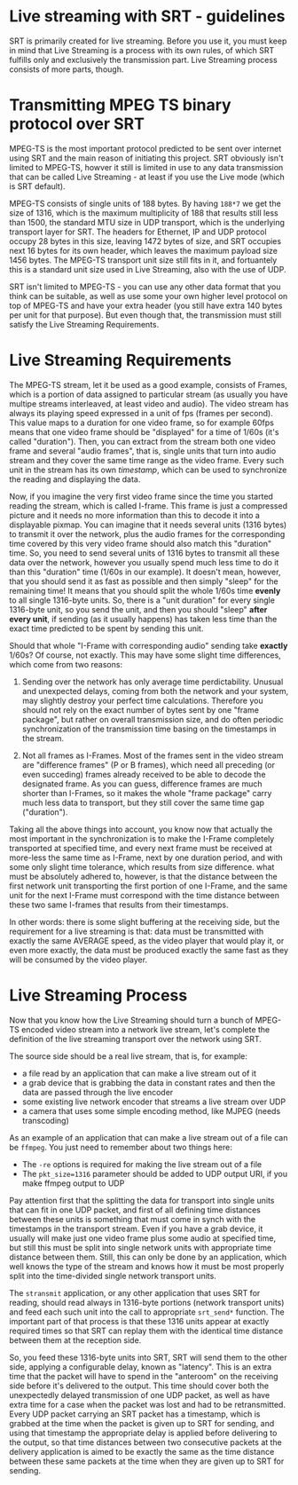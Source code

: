 
Live streaming with SRT - guidelines
====================================

SRT is primarily created for live streaming. Before you use it, you must keep
in mind that Live Streaming is a process with its own rules, of which SRT
fulfills only and exclusively the transmission part. Live Streaming process
consists of more parts, though.


Transmitting MPEG TS binary protocol over SRT
=============================================

MPEG-TS is the most important protocol predicted to be sent over internet using
SRT and the main reason of initiating this project. SRT obviously isn't limited
to MPEG-TS, howver it still is limited in use to any data transmission that can
be called Live Streaming - at least if you use the Live mode (which is SRT
default).

MPEG-TS consists of single units of 188 bytes. By having `188*7` we get the
size of 1316, which is the maximum multiplicity of 188 that results still less
than 1500, the standard MTU size in UDP transport, which is the underlying
transport layer for SRT. The headers for Ethernet, IP and UDP protocol occupy
28 bytes in this size, leaving 1472 bytes of size, and SRT occupies next 16
bytes for its own header, which leaves the maximum payload size 1456 bytes. The
MPEG-TS transport unit size still fits in it, and fortuantely this is a
standard unit size used in Live Streaming, also with the use of UDP.

SRT isn't limited to MPEG-TS - you can use any other data format that you
think can be suitable, as well as use some your own higher level protocol
on top of MPEG-TS and have your extra header (you still have extra 140 bytes
per unit for that purpose). But even though that, the transmission must still
satisfy the Live Streaming Requirements.


Live Streaming Requirements
===========================

The MPEG-TS stream, let it be used as a good example, consists of Frames, which
is a portion of data assigned to particular stream (as usually you have multipe
streams interleaved, at least video and audio). The video stream has always its
playing speed expressed in a unit of fps (frames per second). This value maps
to a duration for one video frame, so for example 60fps means that one video
frame should be "displayed" for a time of 1/60s (it's called "duration"). Then,
you can extract from the stream both one video frame and several "audio
frames", that is, single units that turn into audio stream and they cover
the same time range as the video frame. Every such unit in the stream has its
own *timestamp*, which can be used to synchronize the reading and displaying
the data.

Now, if you imagine the very first video frame since the time you started
reading the stream, which is called I-frame. This frame is just a compressed
picture and it needs no more information than this to decode it into a
displayable pixmap. You can imagine that it needs several units (1316 bytes)
to transmit it over the network, plus the audio frames for the corresponding
time covered by this very video frame should also match this "duration" time.
So, you need to send several units of 1316 bytes to transmit all these data
over the network, however you usually spend much less time to do it than this
"duration" time (1/60s in our example). It doesn't mean, however, that you
should send it as fast as possible and then simply "sleep" for the remaining
time! It means that you should split the whole 1/60s time **evenly** to all
single 1316-byte units. So, there is a "unit duration" for every single
1316-byte unit, so you send the unit, and then you should "sleep" **after every
unit**, if sending (as it usually happens) has taken less time than the exact
time predicted to be spent by sending this unit.

Should that whole "I-Frame with corresponding audio" sending take **exactly**
1/60s? Of course, not exactly. This may have some slight time differences,
which come from two reasons:

1. Sending over the network has only average time perdictability. Unusual and
unexpected delays, coming from both the network and your system, may slightly
destroy your perfect time calculations. Therefore you should not rely on the
exact number of bytes sent by one "frame package", but rather on overall
transmission size, and do often periodic synchronization of the transmission
time basing on the timestamps in the stream.

2. Not all frames as I-Frames. Most of the frames sent in the video stream are
"difference frames" (P or B frames), which need all preceding (or even
succeding) frames already received to be able to decode the designated frame.
As you can guess, difference frames are much shorter than I-Frames, so it makes
the whole "frame package" carry much less data to transport, but they still
cover the same time gap ("duration"). 

Taking all the above things into account, you know now that actually the most
important in the synchronization is to make the I-Frame completely transported
at specified time, and every next frame must be received at more-less the same
time as I-Frame, next by one duration period, and with some only slight time
tolerance, which results from size difference. what must be absolutely adhered
to, however, is that the distance between the first network unit transporting
the first portion of one I-Frame, and the same unit for the next I-Frame must
correspond with the time distance between these two same I-frames that results
from their timestamps.

In other words: there is some slight buffering at the receiving side, but the
requirement for a live streaming is that: data must be transmitted with exactly
the same AVERAGE speed, as the video player that would play it, or even more
exactly, the data must be produced exactly the same fast as they will be consumed
by the video player.


Live Streaming Process
======================

Now that you know how the Live Streaming should turn a bunch of MPEG-TS
encoded video stream into a network live stream, let's complete the definition
of the live streaming transport over the network using SRT.

The source side should be a real live stream, that is, for example:

- a file read by an application that can make a live stream out of it
- a grab device that is grabbing the data in constant rates and then
the data are passed through the live encoder
- some existing live network encoder that streams a live stream over UDP
- a camera that uses some simple encoding method, like MJPEG (needs transcoding)

As an example of an application that can make a live stream out of a file
can be `ffmpeg`. You just need to remember about two things here:

- The `-re` options is required for making the live stream out of a file
- The `pkt_size=1316` parameter should be added to UDP output URI, if you make
ffmpeg output to UDP

Pay attention first that the splitting the data for transport into single units
that can fit in one UDP packet, and first of all defining time distances
between these units is something that must come in synch with the timestamps
in the transport stream. Even if you have a grab device, it usually will make
just one video frame plus some audio at specified time, but still this must
be split into single network units with appropriate time distance between
them. Still, this can only be done by an application, which well knows the
type of the stream and knows how it must be most properly split into the
time-divided single network transport units.

The `stransmit` application, or any other application that uses SRT for
reading, should read always in 1316-byte portions (network transport units) and
feed each such unit into the call to appropriate `srt_send*` function. The
important part of that process is that these 1316 units appear at exactly
required times so that SRT can replay them with the identical time distance
between them at the reception side.

So, you feed these 1316-byte units into SRT, SRT will send them to the
other side, applying a configurable delay, known as "latency". This is an
extra time that the packet will have to spend in the "anteroom" on the
receiving side before it's delivered to the output. This time should cover
both the unexpectedly delayed transmission of one UDP packet, as well
as have extra time for a case when the packet was lost and had to be
retransmitted. Every UDP packet carrying an SRT packet has a timestamp,
which is grabbed at the time when the packet is given up to SRT for
sending, and using that timestamp the appropriate delay is applied before
delivering to the output, so that time distances between two consecutive
packets at the delivery application is aimed to be exactly the same as
the time distance between these same packets at the time when they are
given up to SRT for sending.





